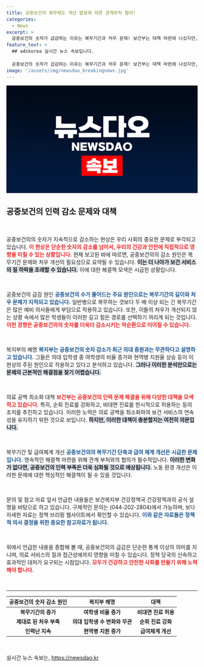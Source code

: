 ```yaml
---
title: 공중보건의 복무제도 개선 발표에 따른 관계부처 협의!
categories:
  - News
excerpt: >
  공중보건의 숫자가 급감하는 이유는 복무기간과 처우 문제! 보건부는 대책 마련에 나섰지만, 의료 공백은 더욱 심각해진다. 클릭해 더 알아보세요!
feature_text: >
  ## adskorea 실시간 뉴스 속보입니다.

  공중보건의 숫자가 급감하는 이유는 복무기간과 처우 문제! 보건부는 대책 마련에 나섰지만, 의료 공백은 더욱 심각해진다. 클릭해 더 알아보세요!
image: '/assets/img/newsdao_breakingnews.jpg'
---
```


<p><img src="/assets/img/newsdao_breakingnews.jpg" alt="adskorea 속보" /></p>

<h2 data-ke-size="size26">공중보건의 인력 감소 문제와 대책</h2>

<p data-ke-size="size16">&nbsp;</p>

<p>공중보건의의 숫자가 지속적으로 감소하는 현상은 우리 사회의 중요한 문제로 부각되고 있습니다. <b><span style="color: #ee2323;">이 현상은 단순한 숫자의 감소를 넘어서, 우리의 건강과 안전에 직접적으로 영향을 미칠 수 있는 상황입니다.</span></b> 현재 보고된 바에 따르면, 공중보건의의 감소 원인은 복무기간 문제와 처우 개선의 필요성으로 요약될 수 있습니다. <b><span style="background-color: #21538527;">이는 더 나아가 보건 서비스의 질 하락을 초래할 수 있습니다.</span></b> 이에 대한 해결책 모색은 시급한 상황입니다.</p>

<p data-ke-size="size16">&nbsp;</p>

<p>공중보건의 급감 원인
<b><span style="color: #1a5490;">공중보건의 수가 줄어드는 주요 원인으로는 복무기간의 길이와 처우 문제가 지적되고 있습니다.</span></b> 일반병으로 복무하는 것보다 두 배 이상 되는 긴 복무기간은 많은 예비 의사들에게 부담으로 작용하고 있습니다. 또한, 이들의 처우가 개선되지 않는 상황 속에서 많은 학생들이 이러한 길고 힘든 경로를 선택하기 꺼리게 되는 것입니다. <b><span style="color: #ee2323;">이런 경향은 공중보건의의 숫자를 더욱더 감소시키는 악순환으로 이어질 수 있습니다.</span></b></p>

<p data-ke-size="size16">&nbsp;</p>

<p>복지부의 해명
<span style="color: #1a5490;"><b>복지부는 공중보건의 숫자 감소가 최근 의대 증원과는 무관하다고 설명하고 있습니다.</b></span> 그들은 의대 입학생 중 여학생의 비율 증가와 현역병 지원율 상승 등이 이 현상의 주된 원인으로 작용하고 있다고 분석하고 있습니다. <b><span style="background-color: #21538527;">그러나 이러한 분석만으로는 문제의 근본적인 해결점을 찾기 어렵습니다.</span></b></p>

<p data-ke-size="size16">&nbsp;</p>

<p>의료 공백 최소화 대책
<b><span style="color: #ee2323;">보건부는 공중보건의 인력 문제 해결을 위해 다양한 대책을 모색하고 있습니다.</span></b> 특히, 순회 진료를 강화하고, 비대면 진료를 한시적으로 허용하는 등의 조치를 추진하고 있습니다. 이러한 노력은 의료 공백을 최소화하여 보건 서비스의 연속성을 유지하기 위한 것으로 보입니다. <b><span style="background-color: #21538527;">하지만, 이러한 대책이 충분할지는 여전히 의문입니다.</span></b></p>

<p data-ke-size="size16">&nbsp;</p>

<p>복무기간 및 급여체계 개선
<b><span style="color: #1a5490;">공중보건의의 복무기간 단축과 급여 체계 개선은 시급한 문제입니다.</span></b> 영속적인 해결책 마련을 위해 관계 부처와의 협의가 필수적입니다. <b><span style="background-color: #21538527;">이러한 변화가 없다면, 공중보건의 인력 부족은 더욱 심화될 것으로 예상됩니다.</span></b> 노동 환경 개선은 이러한 문제에 대한 핵심적인 해결책이 될 수 있을 것입니다.</p>

<p data-ke-size="size16">&nbsp;</p>

<p>문의 및 참고 자료
앞서 언급한 내용들은 보건복지부 건강정책국 건강정책과의 공식 설명을 바탕으로 하고 있습니다. 구체적인 문의는 (044-202-2804)에서 가능하며, 보다 자세한 자료는 정책 브리핑 웹사이트에서 확인할 수 있습니다. <b><span style="color: #1a5490;">이와 같은 자료들은 정책적 의사 결정을 위한 중요한 참고자료가 됩니다.</span></b></p>

<p data-ke-size="size16">&nbsp;</p>

<p>위에서 언급한 내용을 종합해 볼 때, 공중보건의의 급감은 단순한 통계 이상의 의미를 지니며, 의료 서비스의 질과 접근성에까지 영향을 미칠 수 있습니다. 정책 당국의 신속하고 효과적인 대처가 요구되는 시점입니다. <b><span style="color: #ee2323;">모두가 건강하고 안전한 사회를 만들기 위해 노력해야 합니다.</span></b> </p>

<p data-ke-size="size16">&nbsp;</p>

<hr>

<table style="width: 100%;">
  <thead>
    <tr>
      <th style="text-align: center;">공중보건의 숫자 감소 원인</th>
      <th style="text-align: center;">복지부 해명</th>
      <th style="text-align: center;">대책</th>
    </tr>
  </thead>
  <tbody>
    <tr>
      <td style="text-align: center; height: 17px;"><b>복무기간의 증가</b></td>
      <td style="text-align: center; height: 17px;"><b>여학생 비율 증가</b></td>
      <td style="text-align: center; height: 17px;"><b>비대면 진료 허용</b></td>
    </tr>
    <tr>
      <td style="text-align: center; height: 17px;"><b>제대로 된 처우 부족</b></td>
      <td style="text-align: center; height: 17px;"><b>의대 입학생 수 변화와 무관</b></td>
      <td style="text-align: center; height: 17px;"><b>순회 진료 강화</b></td>
    </tr>
    <tr>
      <td style="text-align: center; height: 17px;"><b>인력난 지속</b></td>
      <td style="text-align: center; height: 17px;"><b>현역병 지원 증가</b></td>
      <td style="text-align: center; height: 17px;"><b>급여체계 개선</b></td>
    </tr>
  </tbody>
</table>

<p data-ke-size="size16">&nbsp;</p>
실시간 뉴스 속보는, <a href="https://newsdao.kr" rel="dofollow">https://newsdao.kr</a>


